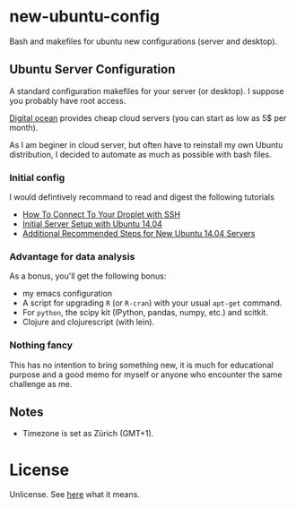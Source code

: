 # new-ubuntu-config

Bash and makefiles for ubuntu new configurations (server and desktop). 

## Ubuntu Server Configuration

A standard configuration makefiles for your server (or desktop). I suppose you
probably have root access.

[Digital ocean](https://www.digitalocean.com/?refcode=b86bf62163aa) provides
cheap cloud servers (you can start as low as 5$ per month).

As I am beginer in cloud server, but often have to reinstall my own Ubuntu
distribution, I decided to automate as much as possible with bash files. 

### Initial config 

I would defintively recommand to read and digest the following tutorials

+ [How To Connect To Your Droplet with SSH](https://www.digitalocean.com/community/tutorials/how-to-connect-to-your-droplet-with-ssh)
+ [Initial Server Setup with Ubuntu 14.04](https://www.digitalocean.com/community/tutorials/initial-server-setup-with-ubuntu-14-04) 
+ [Additional Recommended Steps for New Ubuntu 14.04 Servers](https://www.digitalocean.com/community/tutorials/additional-recommended-steps-for-new-ubuntu-14-04-servers)

### Advantage for data analysis

As a bonus, you'll get the following bonus: 
+ my emacs configuration
+ A script for upgrading `R` (or `R-cran`) with your usual `apt-get` command.
+ For `python`, the  scipy kit (IPython, pandas, numpy, etc.) and scitkit.
+ Clojure and clojurescript (with lein).

### Nothing fancy

This has no intention to bring something new, it is much for educational purpose
and a good memo for myself or anyone who encounter the same challenge as me.

## Notes

+ Timezone is set as Zürich (GMT+1).

# License

Unlicense. See [here](http://choosealicense.com/licenses/) what it means.
